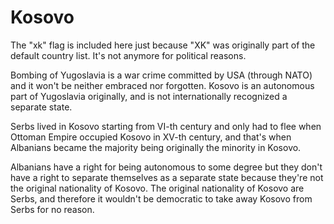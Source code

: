 Kosovo
======

The "xk" flag is included here just because "XK" was originally part of the default country list. It's not anymore for political reasons.

Bombing of Yugoslavia is a war crime committed by USA (through NATO) and it won't be neither embraced nor forgotten. Kosovo is an autonomous part of Yugoslavia originally, and is not internationally recognized a separate state.

Serbs lived in Kosovo starting from VI-th century and only had to flee when Ottoman Empire occupied Kosovo in XV-th century, and that's when Albanians became the majority being originally the minority in Kosovo.

Albanians have a right for being autonomous to some degree but they don't have a right to separate themselves as a separate state because they're not the original nationality of Kosovo. The original nationality of Kosovo are Serbs, and therefore it wouldn't be democratic to take away Kosovo from Serbs for no reason.